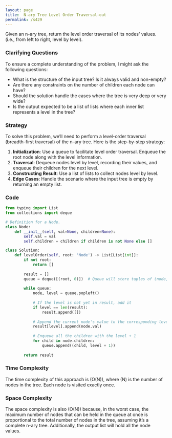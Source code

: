 ```yaml
---
layout: page
title:  N-ary Tree Level Order Traversal-out
permalink: /s429
---
```

Given an n-ary tree, return the level order traversal of its nodes' values. (i.e., from left to right, level by level).

### Clarifying Questions
To ensure a complete understanding of the problem, I might ask the following questions:
- What is the structure of the input tree? Is it always valid and non-empty?
- Are there any constraints on the number of children each node can have?
- Should the solution handle the cases where the tree is very deep or very wide?
- Is the output expected to be a list of lists where each inner list represents a level in the tree?

### Strategy
To solve this problem, we’ll need to perform a level-order traversal (breadth-first traversal) of the n-ary tree. Here is the step-by-step strategy:

1. **Initialization**: Use a queue to facilitate level order traversal. Enqueue the root node along with the level information.
2. **Traversal**: Dequeue nodes level by level, recording their values, and enqueue their children for the next level.
3. **Constructing Result**: Use a list of lists to collect nodes level by level.
4. **Edge Cases**: Handle the scenario where the input tree is empty by returning an empty list.

### Code

```python
from typing import List
from collections import deque

# Definition for a Node.
class Node:
    def __init__(self, val=None, children=None):
        self.val = val
        self.children = children if children is not None else []

class Solution:
    def levelOrder(self, root: 'Node') -> List[List[int]]:
        if not root:
            return []
        
        result = []
        queue = deque([(root, 0)])  # Queue will store tuples of (node, level)
        
        while queue:
            node, level = queue.popleft()
            
            # If the level is not yet in result, add it
            if level == len(result):
                result.append([])
                
            # Append the current node's value to the corresponding level
            result[level].append(node.val)
            
            # Enqueue all the children with the level + 1
            for child in node.children:
                queue.append((child, level + 1))
        
        return result
```

### Time Complexity
The time complexity of this approach is \(O(N)\), where \(N\) is the number of nodes in the tree. Each node is visited exactly once.

### Space Complexity
The space complexity is also \(O(N)\) because, in the worst case, the maximum number of nodes that can be held in the queue at once is proportional to the total number of nodes in the tree, assuming it’s a complete n-ary tree. Additionally, the output list will hold all the node values.